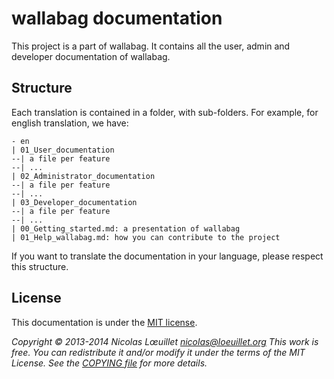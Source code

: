 # wallabag documentation
This project is a part of wallabag. It contains all the user, admin and developer documentation of wallabag.
## Structure

Each translation is contained in a folder, with sub-folders. For example, for english translation, we have:

    - en
    | 01_User_documentation
    --| a file per feature
    --| ...
    | 02_Administrator_documentation
    --| a file per feature
    --| ...
    | 03_Developer_documentation
    --| a file per feature
    --| ...
    | 00_Getting_started.md: a presentation of wallabag
    | 01_Help_wallabag.md: how you can contribute to the project

If you want to translate the documentation in your language, please respect this structure.
## License

This documentation is under the [MIT license](http://en.wikipedia.org/wiki/MIT_License).

*Copyright © 2013-2014 Nicolas Lœuillet nicolas@loeuillet.org
This work is free. You can redistribute it and/or modify it under the terms of the MIT License.
See the [COPYING file](https://github.com/wallabag/wallabag/blob/master/COPYING.md) for more details.*
